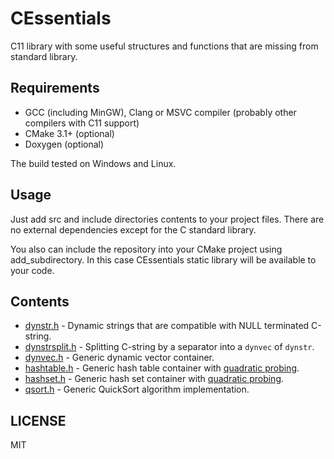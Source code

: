 # CEssentials

C11 library with some useful structures and functions 
that are missing from standard library.

## Requirements

- GCC (including MinGW), Clang or MSVC compiler 
  (probably other compilers with C11 support)
- CMake 3.1+ (optional)
- Doxygen (optional)

The build tested on Windows and Linux.

## Usage
Just add src and include directories contents to your project files.
There are no external dependencies except for the C standard library.

You also can include the repository into your CMake project 
using add_subdirectory. In this case CEssentials static 
library will be available to your code.

## Contents

- [dynstr.h](include/CEssentials/dynstr.h) - 
  Dynamic strings that are compatible with NULL terminated C-string.
- [dynstrsplit.h](include/CEssentials/dynstrsplit.h) -
  Splitting C-string by a separator into a `dynvec` of `dynstr`.
- [dynvec.h](include/CEssentials/dynvec.h) -
  Generic dynamic vector container.
- [hashtable.h](include/CEssentials/hashtable.h) -
  Generic hash table container with [quadratic probing](https://en.wikipedia.org/wiki/Quadratic_probing).
- [hashset.h](include/CEssentials/hashset.h) -
  Generic hash set container with [quadratic probing](https://en.wikipedia.org/wiki/Quadratic_probing).
- [qsort.h](include/CEssentials/qsort.h) -
  Generic QuickSort algorithm implementation.

## LICENSE

MIT
